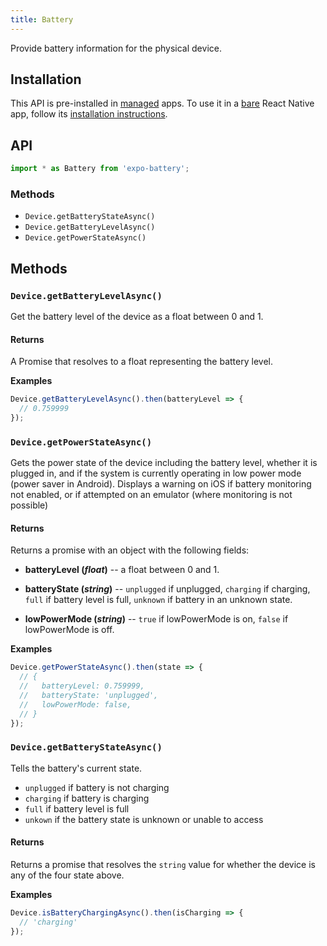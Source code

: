 ```yaml
---
title: Battery
---
```


Provide battery information for the physical device.

## Installation

This API is pre-installed in [managed](../../introduction/managed-vs-bare/#managed-workflow) apps. To use it in a [bare](../../introduction/managed-vs-bare/#bare-workflow) React Native app, follow its [installation instructions](https://github.com/expo/expo/tree/master/packages/expo-battery).

## API

```js
import * as Battery from 'expo-battery';
```

### Methods

- `Device.getBatteryStateAsync()`
- `Device.getBatteryLevelAsync()`
- `Device.getPowerStateAsync()`

## Methods

### `Device.getBatteryLevelAsync()`

Get the battery level of the device as a float between 0 and 1.

#### Returns

A Promise that resolves to a float representing the battery level.

**Examples**

```js
Device.getBatteryLevelAsync().then(batteryLevel => {
  // 0.759999
});
```

### `Device.getPowerStateAsync()`

Gets the power state of the device including the battery level, whether it is plugged in, and if the system is currently operating in low power mode (power saver in Android). Displays a warning on iOS if battery monitoring not enabled, or if attempted on an emulator (where monitoring is not possible)

#### Returns

Returns a promise with an object with the following fields:

- **batteryLevel (_float_)** -- a float between 0 and 1.

- **batteryState (_string_)** -- `unplugged` if unplugged, `charging` if charging, `full` if battery level is full, `unknown` if battery in an unknown state.

- **lowPowerMode (_string_)** -- `true` if lowPowerMode is on, `false` if lowPowerMode is off.

**Examples**

```js
Device.getPowerStateAsync().then(state => {
  // {
  //   batteryLevel: 0.759999,
  //   batteryState: 'unplugged',
  //   lowPowerMode: false,
  // }
});
```

### `Device.getBatteryStateAsync()`

Tells the battery's current state.

- `unplugged` if battery is not charging
- `charging` if battery is charging
- `full` if battery level is full
- `unkown` if the battery state is unknown or unable to access

#### Returns

Returns a promise that resolves the `string` value for whether the device is any of the four state above.

**Examples**

```js
Device.isBatteryChargingAsync().then(isCharging => {
  // 'charging'
});
```
